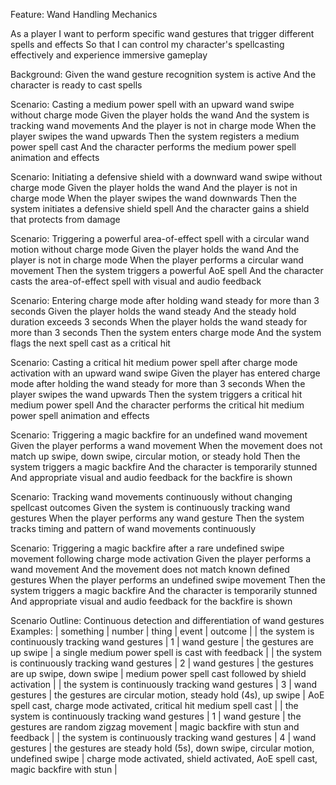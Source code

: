 Feature: Wand Handling Mechanics

  As a player
  I want to perform specific wand gestures that trigger different spells and effects
  So that I can control my character's spellcasting effectively and experience immersive gameplay

  Background:
    Given the wand gesture recognition system is active
    And the character is ready to cast spells

  Scenario: Casting a medium power spell with an upward wand swipe without charge mode
    Given the player holds the wand
    And the system is tracking wand movements
    And the player is not in charge mode
    When the player swipes the wand upwards
    Then the system registers a medium power spell cast
    And the character performs the medium power spell animation and effects

  Scenario: Initiating a defensive shield with a downward wand swipe without charge mode
    Given the player holds the wand
    And the player is not in charge mode
    When the player swipes the wand downwards
    Then the system initiates a defensive shield spell
    And the character gains a shield that protects from damage

  Scenario: Triggering a powerful area-of-effect spell with a circular wand motion without charge mode
    Given the player holds the wand
    And the player is not in charge mode
    When the player performs a circular wand movement
    Then the system triggers a powerful AoE spell
    And the character casts the area-of-effect spell with visual and audio feedback

  Scenario: Entering charge mode after holding wand steady for more than 3 seconds
    Given the player holds the wand steady
    And the steady hold duration exceeds 3 seconds
    When the player holds the wand steady for more than 3 seconds
    Then the system enters charge mode
    And the system flags the next spell cast as a critical hit

  Scenario: Casting a critical hit medium power spell after charge mode activation with an upward wand swipe
    Given the player has entered charge mode after holding the wand steady for more than 3 seconds
    When the player swipes the wand upwards
    Then the system triggers a critical hit medium power spell
    And the character performs the critical hit medium power spell animation and effects

  Scenario: Triggering a magic backfire for an undefined wand movement
    Given the player performs a wand movement
    When the movement does not match up swipe, down swipe, circular motion, or steady hold
    Then the system triggers a magic backfire
    And the character is temporarily stunned
    And appropriate visual and audio feedback for the backfire is shown

  Scenario: Tracking wand movements continuously without changing spellcast outcomes
    Given the system is continuously tracking wand gestures
    When the player performs any wand gesture
    Then the system tracks timing and pattern of wand movements continuously

  Scenario: Triggering a magic backfire after a rare undefined swipe movement following charge mode activation
    Given the player performs a wand movement
    And the movement does not match known defined gestures
    When the player performs an undefined swipe movement
    Then the system triggers a magic backfire
    And the character is temporarily stunned
    And appropriate visual and audio feedback for the backfire is shown

  Scenario Outline: Continuous detection and differentiation of wand gestures
    Examples:
      | something | number | thing | event | outcome |
      | the system is continuously tracking wand gestures | 1 | wand gesture | the gestures are up swipe | a single medium power spell is cast with feedback |
      | the system is continuously tracking wand gestures | 2 | wand gestures | the gestures are up swipe, down swipe | medium power spell cast followed by shield activation |
      | the system is continuously tracking wand gestures | 3 | wand gestures | the gestures are circular motion, steady hold (4s), up swipe | AoE spell cast, charge mode activated, critical hit medium spell cast |
      | the system is continuously tracking wand gestures | 1 | wand gesture | the gestures are random zigzag movement | magic backfire with stun and feedback |
      | the system is continuously tracking wand gestures | 4 | wand gestures | the gestures are steady hold (5s), down swipe, circular motion, undefined swipe | charge mode activated, shield activated, AoE spell cast, magic backfire with stun |


